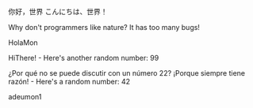 你好，世界
こんにちは、世界！

Why don't programmers like nature? It has too many bugs!

HolaMon

HiThere! - Here's another random number: 99

¿Por qué no se puede discutir con un número 22? ¡Porque siempre tiene razón! - Here's a random number: 42

adeumon1
